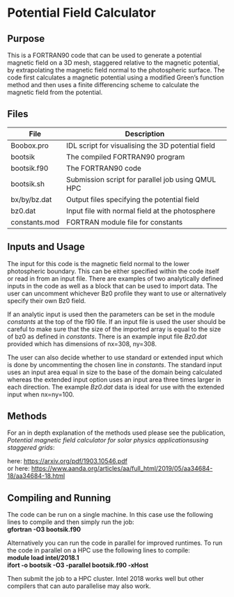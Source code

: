 # Potential Field Calculator

## Purpose

This is a FORTRAN90 code that can be used to generate a potential magnetic field on a 3D mesh, staggered relative to the magnetic potential, by extrapolating the magnetic field normal to the photospheric surface. The code first calculates a magnetic potential using a modified Green’s function method and then uses a finite differencing scheme to calculate the magnetic field from the potential.

## Files

| File | Description |
| --- | --- |
| Boobox.pro   | IDL script for visualising the 3D potential field  |
| bootsik      | The compiled FORTRAN90 program                     |
| bootsik.f90  | The FORTRAN90 code                                 |
| bootsik.sh   | Submission script for parallel job using QMUL HPC  |
| bx/by/bz.dat | Output files specifying the potential field        |
| bz0.dat      | Input file with normal field at the photosphere    |
| constants.mod| FORTRAN module file for constants                  |

## Inputs and Usage

The input for this code is the magnetic field normal to the lower photospheric boundary. This can be either specified within the code itself or read in from an input file. There are examples of two analytically defined inputs in the code as well as a block that can be used to import data. The user can uncomment whichever Bz0 profile they want to use or alternatively specify their own Bz0 field.

If an analytic input is used then the parameters can be set in the module *constants* at the top of the f90 file. If an input file is used the user should be careful to make sure that the size of the imported array is equal to the size of bz0 as defined in *constants*. There is an example input file *Bz0.dat* provided which has dimensions of nx=308, ny=308.

The user can also decide whether to use standard or extended input which is done by uncommenting the chosen line in *constants*. The standard input uses an input area equal in size to the base of the domain being calculated whereas the extended input option uses an input area three times larger in each direction. The example *Bz0.dat* data is ideal for use with the extended input when nx=ny=100.

## Methods

For an in depth explanation of the methods used please see the publication, *Potential magnetic field calculator for solar physics applicationsusing staggered grids*:

here: https://arxiv.org/pdf/1903.10546.pdf   
or here: https://www.aanda.org/articles/aa/full_html/2019/05/aa34684-18/aa34684-18.html

## Compiling and Running

The code can be run on a single machine. In this case use the following lines to compile and then simply run the job:  
**gfortran -O3 bootsik.f90**

Alternatively you can run the code in parallel for improved runtimes.
To run the code in parallel on a HPC use the following lines to compile:  
**module load intel/2018.1  
ifort -o bootsik -O3 -parallel bootsik.f90 -xHost**

Then submit the job to a HPC cluster. Intel 2018 works well but other compilers that can auto parallelise may also work.
